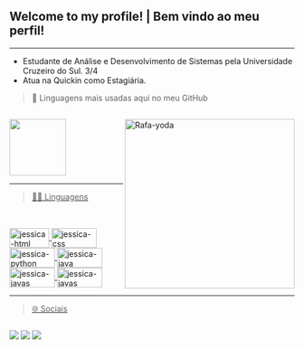 ## <strong> Welcome to my profile! | Bem vindo ao meu perfil! </strong>
---
- Estudante de Análise e Desenvolvimento de Sistemas pela Universidade Cruzeiro do Sul. 3/4
- Atua na Quickin como Estagiária.

> 📍 Linguagens mais usadas aqui no meu GitHub
##
<img align="right" alt="Rafa-yoda" width="300em" heigth="160em" src="https://media2.giphy.com/media/FIZ1QC610AAhi/giphy.gif">
<div>
  <a href="https://github.com/JessicaMotta">
  <img height="100cm" src="https://github-readme-stats.vercel.app/api/top-langs/?username=JessicaMotta&layout=compact&langs_count=7&theme=dracula"/>
</div>
  
---
  > 👩‍💻 Linguagens 
  ##
 <div style="display: inline_block"><br>
    <img align="center" alt="jessica-html" height="35" width="70" src="https://img.shields.io/badge/HTML5-E34F26?style=for-the-badge&logo=html5&logoColor=white">
    <img align="center" alt="jessica-css" height="35" width="80" src="https://img.shields.io/badge/CSS3-1572B6?style=for-the-badge&logo=css3&logoColor=white">
    <img align="center" alt="jessica-python" height="35" width="80" src="https://img.shields.io/badge/Python-3776AB?style=for-the-badge&logo=python&logoColor=white">
    <img align="center" alt="jessica-java" height="35" width="80" src="https://img.shields.io/badge/Java-ED8B00?style=for-the-badge&logo=java&logoColor=white">
    <img align="center" alt="jessica-javas" height="35" width="80" src="https://img.shields.io/badge/JavaScript-323330?style=for-the-badge&logo=javascript&logoColor=F7DF1E">
    <img align="center" alt="jessica-javas" height="35" width="80" src="https://img.shields.io/badge/MySQL-005C84?style=for-the-badge&logo=mysql&logoColor=white">
</div>
  
---
  > 🌐 Sociais  
  ##
<div>
      <a href="https://www.linkedin.com/in/jessicamotabispo/" target="_blank"><img src="https://img.shields.io/badge/LinkedIn-0077B5?style=for-the-badge&logo=linkedin&logoColor=white" target="_blank"></a> 
      <a href="https://www.instagram.com/_jess_inc/" target="_blank"><img src="https://img.shields.io/badge/Instagram-E4405F?style=for-the-badge&logo=instagram&logoColor=white" target="_blank"></a> 
      <a href="https://discord.com/channels/@me"><img src="https://img.shields.io/badge/Discord-7289DA?style=for-the-badge&logo=discord&logoColor=white" target="_blank"></a>    
  </div>
 
